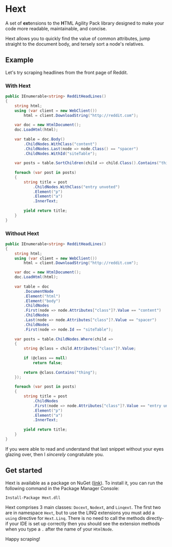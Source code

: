 # Hext
A set of **ext**ensions to the **H**TML Agility Pack library designed to make your code more readable, maintainable, and concise.

Hext allows you to quickly find the value of common attributes, jump straight to the document body, and tersely sort a node's relatives.

## Example
Let's try scraping headlines from the front page of Reddit.

### With Hext

```csharp
public IEnumerable<string> RedditHeadLines()
{
    string html;
    using (var client = new WebClient())
        html = client.DownloadString("http://reddit.com");
    
    var doc = new HtmlDocument();
    doc.LoadHtml(html);
    
    var table = doc.Body()
        .ChildNodes.WithClass("content")
        .ChildNodes.Last(node => node.Class() == "spacer")
        .ChildNodes.WithId("siteTable");
    
    var posts = table.SortChildren(child => child.Class().Contains("thing"));
    
    foreach (var post in posts)
    {
        string title = post
            .ChildNodes.WithClass("entry unvoted")
            .Element("p")
            .Element("a")
            .InnerText;
        
        yield return title;
    }
}
```

### Without Hext

```csharp
public IEnumerable<string> RedditHeadLines()
{
    string html;
    using (var client = new WebClient())
        html = client.DownloadString("http://reddit.com");

    var doc = new HtmlDocument();
    doc.LoadHtml(html);
    
    var table = doc
        .DocumentNode
        .Element("html")
        .Element("body")
        .ChildNodes
        .First(node => node.Attributes["class"]?.Value == "content")
        .ChildNodes
        .Last(node => node.Attributes["class"]?.Value == "spacer")
        .ChildNodes
        .First(node => node.Id == "siteTable");
    
    var posts = table.ChildNodes.Where(child =>
    {
        string @class = child.Attributes["class"]?.Value;
        
        if (@class == null)
            return false;
        
        return @class.Contains("thing");
    });
    
    foreach (var post in posts)
    {
        string title = post
            .ChildNodes
            .First(node => node.Attributes["class"]?.Value == "entry unvoted")
            .Element("p")
            .Element("a")
            .InnerText;
        
        yield return title;
    }
}
```

If you were able to read and understand that last snippet without your eyes glazing over, then I *sincerely* congratulate you.

## Get started

Hext is available as a package on NuGet ([link](https://www.nuget.org/packages/Hext.dll/)). To install it, you can run the following command in the Package Manager Console:

    Install-Package Hext.dll

Hext comprises 3 main classes: `Docext`, `Nodext`, and `Linqext`. The first two are in namespace `Hext`, but to use the LINQ extensions you must add a `using` directive for `Hext.Linq`. There is no need to call the methods directly- if your IDE is set up correctly then you should see the extension methods when you type a `.` after the name of your `HtmlNode`.

Happy scraping!

